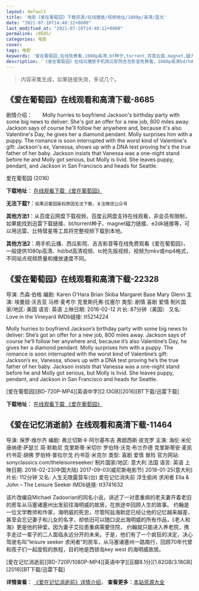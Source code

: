 ```yaml
---
layout: default
title: '电影《爱在葡萄园》下载资源/在线播放/视频地址/1080p/高清/蓝光'
date: "2021-07-10T14:40:12+0800"
last_modified_at: "2021-07-10T14:40:12+0800"
permalink: /8685/
categories: 电影
cover:
tags: 电影
keywords: '爱在葡萄园,在线免费看,1080p高清,bt种子,torrent,百度云盘,magnet,磁力链,迅雷下载资源'
description: '《爱在葡萄园》在线云播放手机西瓜影院吉吉影音免费看，1080p高清bd/hd未删减完整版和tc抢先枪版，mkv/mp4格式，附带bt/torrent种子、magnet/磁力链、百度云盘、网盘资源迅雷下载链接'
---
```


>内容采集生成，如果链接失效，多试几个。


## 《爱在葡萄园》在线观看和高清下载-8685

剧情介绍：　　Molly hurries to boyfriend Jackson's birthday party with some big news to deliver: She's got an offer for a new job, 800 miles away. Jackson says of course he'll follow her anywhere and, because it's also Valentine's Day, he gives her a diamond pendant. Molly surprises him with a puppy. The romance is soon interrupted with the worst kind of Valentine's gift: Jackson's ex, Vanessa, shows up with a DNA test proving he's the true father of her baby. Jackson insists that Vanessa was a one-night stand before he and Molly got serious, but Molly is livid. She leaves puppy, pendant, and Jackson in San Francisco and heads for Seattle.


爱在葡萄园 (2016)

**下载地址**： [在线观看下载 《爱在葡萄园》](https://www.btbtdy.me/btdy/dy10600.html) 


**无法下载?**：`如果迅雷因版权原因无法下载，关注微信公众号 `

**其他方法1**：从百度云网盘下载视频，百度云网盘支持在线观看，非会员有限制，如果能找到迅雷下载链接、bt/torrent种子、magnet磁力链接、e2dk链接等，可以用迅雷、比特彗星等工具将完整视频下载到本地。

**其他方法2**：用手机云播、西瓜影院、吉吉影音等在线免费观看《爱在葡萄园》，一般提供1080p高清、hd/bd高清视频、tc抢先版视频，视频为mkv或mp4格式，不同站点视频质量和播放速度不同。


## 《爱在葡萄园》在线观看和高清下载-22328

导演: 杰森·伯格 编剧: Karen O’Hara Brian Skiba Margaret Base Mary Glenn 主演: 埃曼妞·沃吉亚 马修·麦考尔 克里斯托弗·拉塞尔 类型: 剧情 喜剧 爱情 制片国家/地区: 美国 语言: 英语 上映日期: 2016-02-12 片长: 87分钟（美国） 又名: Love in the Vineyard IMDb链接: tt5214224

Molly hurries to boyfriend Jackson’s birthday party with some big news to deliver: She’s got an offer for a new job, 800 miles away. Jackson says of course he’ll follow her anywhere and, because it’s also Valentine’s Day, he gives her a diamond pendant. Molly surprises him with a puppy. The romance is soon interrupted with the worst kind of Valentine’s gift: Jackson’s ex, Vanessa, shows up with a DNA test proving he’s the true father of her baby. Jackson insists that Vanessa was a one-night stand before he and Molly got serious, but Molly is livid. She leaves puppy, pendant, and Jackson in San Francisco and heads for Seattle.


[爱在葡萄园][BD-720P-MP4][英语中字][2.13GB][2016][BT下载/迅雷下载]

**下载地址**： [在线观看下载 《爱在葡萄园》](https://www.btdx8.com/torrent/azpty_2016.html) 


## 《爱在记忆消逝前》在线观看和高清下载-11464

导演: 保罗·维尔齐 编剧: 弗兰切斯卡·阿尔基布吉 弗朗西斯·皮克罗 主演: 海伦·米伦 唐纳德·萨瑟兰 简·默勒尼 克里斯蒂·米切尔 罗伯特·沃克·布兰乔德 克里斯蒂安·麦凯 约书亚·胡佛 罗伯特·普拉尔戈 约书亚·米克尔 类型: 喜剧 爱情 冒险 官方网站: sonyclassics.com/theleisureseeker/ 制片国家/地区: 意大利 法国 语言: 英语 上映日期: 2018-02-23(中国大陆) 2017-09-03(威尼斯电影节) 2018-01-25(意大利) 片长: 112分钟 又名: 人生无限露营车(台) 爱在记忆消失前 浮生偷闲 求闲者 Ella & John – The Leisure Seeker IMDb链接: tt3741632

该片改编自Michael Zadoorian的同名小说，讲述了一对患重病的老夫妻开着老旧的房车从马塞诸塞州出发前往海明威的故居，在旅途中回顾人生的故事。 约翰是一位文学教师和作家，海明威的死忠，尽管阿兹海默症已经让他的记忆越来越差，甚至会忘记妻子和儿女的名字，却依旧可以随口说出海明威的所有作品，《老人和海》更是他的钟爱。因为妻子艾拉患重病需要住院， 约翰就只能进入养老院，携手走过一辈子的二人面临永远分开的未来。于是，他们有了一个疯狂的决定，决心驾驶名叫“leisure seeker 求闲者”的房车，从马塞诸塞州一路南行，回顾70年代曾和孩子们一起度假的旅程，目的地是西锁岛key west 的海明威故居。


[爱在记忆消逝前][BD-720P/1080P-MP4][英语中字][豆瓣8.1分][1.62GB/3.18GB][2018][BT下载/迅雷下载]

**详情查看**： [《爱在记忆消逝前》详情介绍](/movie/11464/)， **查看更多**：[本站资源大全](/movie/t/all/)

